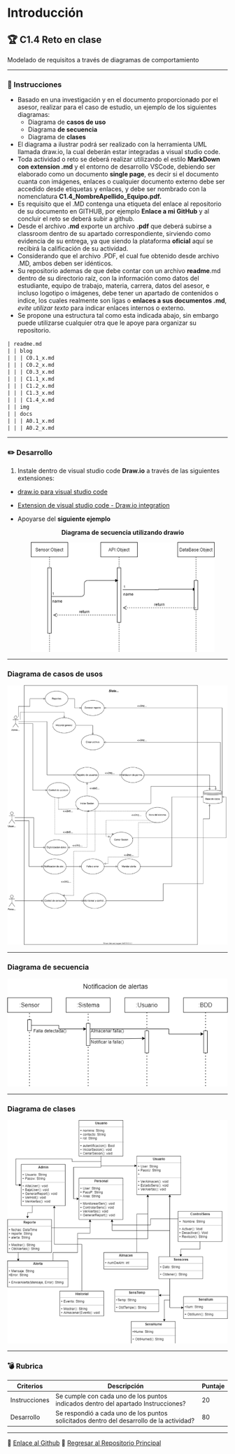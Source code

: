 # Introducción

## :trophy: C1.4 Reto en clase

Modelado de requisitos a través de diagramas de comportamiento

___

### :blue_book: Instrucciones

- Basado en una investigación y en el documento proporcionado por el asesor, realizar para el caso de estudio, un ejemplo de los siguientes diagramas:
   + Diagrama de **casos de uso**
   + Diagrama  **de secuencia**
   + Diagrama de **clases**
- El diagrama a ilustrar podrá ser realizado con la herramienta UML llamada draw.io, la cual deberán estar integradas a visual studio code. 
- Toda actividad o reto se deberá realizar utilizando el estilo **MarkDown con extension .md** y el entorno de desarrollo VSCode, debiendo ser elaborado como un documento **single page**, es decir si el documento cuanta con imágenes, enlaces o cualquier documento externo debe ser accedido desde etiquetas y enlaces, y debe ser nombrado con la nomenclatura **C1.4_NombreApellido_Equipo.pdf.**
- Es requisito que el .MD contenga una etiqueta del enlace al repositorio de su documento en GITHUB, por ejemplo **Enlace a mi GitHub** y al concluir el reto se deberá subir a github.
- Desde el archivo **.md** exporte un archivo **.pdf** que deberá subirse a classroom dentro de su apartado correspondiente, sirviendo como evidencia de su entrega, ya que siendo la plataforma **oficial** aquí se recibirá la calificación de su actividad.
- Considerando que el archivo .PDF, el cual fue obtenido desde archivo .MD, ambos deben ser idénticos.
- Su repositorio ademas de que debe contar con un archivo **readme**.md dentro de su directorio raíz, con la información como datos del estudiante, equipo de trabajo, materia, carrera, datos del asesor, e incluso logotipo o imágenes, debe tener un apartado de contenidos o indice, los cuales realmente son ligas o **enlaces a sus documentos .md**, _evite utilizar texto_ para indicar enlaces internos o externo.
- Se propone una estructura tal como esta indicada abajo, sin embargo puede utilizarse cualquier otra que le apoye para organizar su repositorio.

``` 
| readme.md
| | blog
| | | C0.1_x.md
| | | C0.2_x.md
| | | C0.3_x.md
| | | C1.1_x.md
| | | C1.2_x.md
| | | C1.3_x.md
| | | C1.4_x.md
| | img
| | docs
| | | A0.1_x.md
| | | A0.2_x.md
```
___

### :pencil2: Desarrollo

1. Instale dentro de visual studio code **Draw.io** a través de las siguientes extensiones:

- [draw.io para visual studio code](https://marketplace.visualstudio.com/items?itemName=hediet.vscode-drawio)

- [Extension de visual studio code - Draw.io integration](https://www.youtube.com/watch?v=Y47ZlxoDWNI)

- Apoyarse del **siguiente ejemplo**
    
   <div align="center">
      <p> 
         <strong>Diagrama de secuencia utilizando drawio</strong>
      </p>
      <img alt="Clase_drawio" src="../img/DiagramaSecuencias.drawio.png" width=420 height=250>
   </div>

___
### Diagrama de casos de usos
![CasosDeUsos](/img/DiagramaCasosDeUsos.drawio.svg)
___
### Diagrama de secuencia
![Secuencia](/img/DiagramaDeSecuencia/IniciarSesion.drawio.png)
___
### Diagrama de clases
![Clases](/img/diagrama_clases.drawio.png)
___
### :bomb: Rubrica

| Criterios     | Descripción                                                                                  | Puntaje |
| ------------- | -------------------------------------------------------------------------------------------- | ------- |
| Instrucciones | Se cumple con cada uno de los puntos indicados dentro del apartado Instrucciones?            | 20 |
| Desarrollo    | Se respondió a cada uno de los puntos solicitados dentro del desarrollo de la actividad?     | 80      |


___
 :round_pushpin: [Enlace al Github](https://github.com/EduardoCollazoR/AnalisisAvanzDeSoft.git)
:page_facing_up: [Regresar al Repositorio Principal](/readme.md) 
